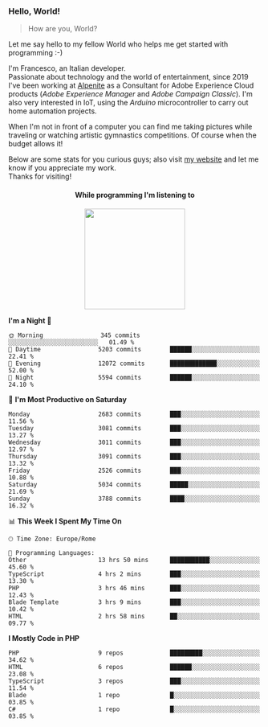 ### Hello, World!

> How are you, World?

Let me say hello to my fellow World who helps me get started with programming :-)

I'm Francesco, an Italian developer.  
Passionate about technology and the world of entertainment, since 2019 I've been working at [Alpenite](https://www.alpenite.com) as a Consultant for Adobe Experience Cloud products (*Adobe Experience Manager* and *Adobe Campaign Classic*). I'm also very interested in IoT, using the *Arduino* microcontroller to carry out home automation projects.

When I'm not in front of a computer you can find me taking pictures while traveling or watching artistic gymnastics competitions. Of course when the budget allows it!

Below are some stats for you curious guys; also visit [my website](https://www.francescorega.eu) and let me know if you appreciate my work.  
Thanks for visiting!

<div align="center">
  <h4>While programming I'm listening to</h4>
  <a href="https://apps.francescorega.eu/now-playing/11147232609" target="_blank"><img src="https://apps.francescorega.eu/now-playing/11147232609" width="200"></a>
</div>

<!--START_SECTION:waka-->
**I'm a Night 🦉** 

```text
🌞 Morning                345 commits         ░░░░░░░░░░░░░░░░░░░░░░░░░   01.49 % 
🌆 Daytime                5203 commits        ██████░░░░░░░░░░░░░░░░░░░   22.41 % 
🌃 Evening                12072 commits       █████████████░░░░░░░░░░░░   52.00 % 
🌙 Night                  5594 commits        ██████░░░░░░░░░░░░░░░░░░░   24.10 % 
```
📅 **I'm Most Productive on Saturday** 

```text
Monday                   2683 commits        ███░░░░░░░░░░░░░░░░░░░░░░   11.56 % 
Tuesday                  3081 commits        ███░░░░░░░░░░░░░░░░░░░░░░   13.27 % 
Wednesday                3011 commits        ███░░░░░░░░░░░░░░░░░░░░░░   12.97 % 
Thursday                 3091 commits        ███░░░░░░░░░░░░░░░░░░░░░░   13.32 % 
Friday                   2526 commits        ███░░░░░░░░░░░░░░░░░░░░░░   10.88 % 
Saturday                 5034 commits        █████░░░░░░░░░░░░░░░░░░░░   21.69 % 
Sunday                   3788 commits        ████░░░░░░░░░░░░░░░░░░░░░   16.32 % 
```


📊 **This Week I Spent My Time On** 

```text
🕑︎ Time Zone: Europe/Rome

💬 Programming Languages: 
Other                    13 hrs 50 mins      ███████████░░░░░░░░░░░░░░   45.60 % 
TypeScript               4 hrs 2 mins        ███░░░░░░░░░░░░░░░░░░░░░░   13.30 % 
PHP                      3 hrs 46 mins       ███░░░░░░░░░░░░░░░░░░░░░░   12.43 % 
Blade Template           3 hrs 9 mins        ███░░░░░░░░░░░░░░░░░░░░░░   10.42 % 
HTML                     2 hrs 58 mins       ██░░░░░░░░░░░░░░░░░░░░░░░   09.77 % 
```

**I Mostly Code in PHP** 

```text
PHP                      9 repos             █████████░░░░░░░░░░░░░░░░   34.62 % 
HTML                     6 repos             ██████░░░░░░░░░░░░░░░░░░░   23.08 % 
TypeScript               3 repos             ███░░░░░░░░░░░░░░░░░░░░░░   11.54 % 
Blade                    1 repo              █░░░░░░░░░░░░░░░░░░░░░░░░   03.85 % 
C#                       1 repo              █░░░░░░░░░░░░░░░░░░░░░░░░   03.85 % 
```




<!--END_SECTION:waka-->
